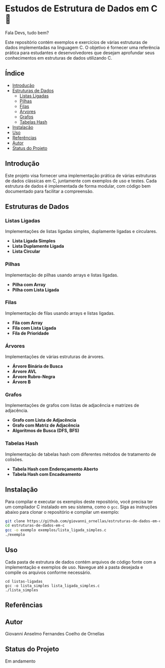 # Estudos de Estrutura de Dados em C 🎲

Fala Devs, tudo bem?

Este repositório contém exemplos e exercícios de várias estruturas de dados implementadas na linguagem C. O objetivo é fornecer uma referência prática para estudantes e desenvolvedores que desejam aprofundar seus conhecimentos em estruturas de dados utilizando C.

## Índice

- [Introdução](#introdução)
- [Estruturas de Dados](#estruturas-de-dados)
  - [Listas Ligadas](#listas-ligadas)
  - [Pilhas](#pilhas)
  - [Filas](#filas)
  - [Árvores](#árvores)
  - [Grafos](#grafos)
  - [Tabelas Hash](#tabelas-hash)
- [Instalação](#instalação)
- [Uso](#uso)
- [Referências](#referências)
- [Autor](#autores)
- [Status do Projeto](#status-do-projeto)

## Introdução

Este projeto visa fornecer uma implementação prática de várias estruturas de dados clássicas em C, juntamente com exemplos de uso e testes. Cada estrutura de dados é implementada de forma modular, com código bem documentado para facilitar a compreensão.

## Estruturas de Dados

### Listas Ligadas

Implementações de listas ligadas simples, duplamente ligadas e circulares.

- **Lista Ligada Simples**
- **Lista Duplamente Ligada**
- **Lista Circular**

### Pilhas

Implementação de pilhas usando arrays e listas ligadas.

- **Pilha com Array**
- **Pilha com Lista Ligada**

### Filas

Implementação de filas usando arrays e listas ligadas.

- **Fila com Array**
- **Fila com Lista Ligada**
- **Fila de Prioridade**

### Árvores

Implementações de várias estruturas de árvores.

- **Árvore Binária de Busca**
- **Árvore AVL**
- **Árvore Rubro-Negra**
- **Árvore B**

### Grafos

Implementações de grafos com listas de adjacência e matrizes de adjacência.

- **Grafo com Lista de Adjacência**
- **Grafo com Matriz de Adjacência**
- **Algoritmos de Busca (DFS, BFS)**

### Tabelas Hash

Implementação de tabelas hash com diferentes métodos de tratamento de colisões.

- **Tabela Hash com Endereçamento Aberto**
- **Tabela Hash com Encadeamento**

## Instalação

Para compilar e executar os exemplos deste repositório, você precisa ter um compilador C instalado em seu sistema, como o `gcc`. Siga as instruções abaixo para clonar o repositório e compilar um exemplo:

```sh
git clone https://github.com/giovanni_ornellas/estruturas-de-dados-em-c.git
cd estruturas-de-dados-em-c
gcc -o exemplo exemplos/lista_ligada_simples.c
./exemplo
```

## Uso

Cada pasta de estrutura de dados contém arquivos de código fonte com a implementação e exemplos de uso. Navegue até a pasta desejada e compile os arquivos conforme necessário.

```
cd listas-ligadas
gcc -o lista_simples lista_ligada_simples.c
./lista_simples
```

## Referências


## Autor

Giovanni Anselmo Fernandes Coelho de Ornellas

## Status do Projeto

Em andamento
